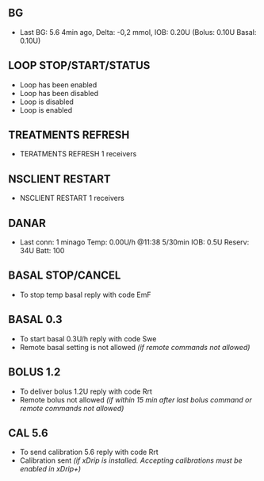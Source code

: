 ## BG
- Last BG: 5.6 4min ago, Delta: -0,2 mmol, IOB: 0.20U (Bolus: 0.10U Basal: 0.10U)

## LOOP STOP/START/STATUS
- Loop has been enabled
- Loop has been disabled
- Loop is disabled
- Loop is enabled

## TREATMENTS REFRESH
- TERATMENTS REFRESH 1 receivers

## NSCLIENT RESTART
- NSCLIENT RESTART 1 receivers

## DANAR
- Last conn: 1 minago Temp: 0.00U/h @11:38 5/30min IOB: 0.5U Reserv: 34U Batt: 100

## BASAL STOP/CANCEL
- To stop temp basal reply with code EmF

## BASAL 0.3
- To start basal 0.3U/h reply with code Swe
- Remote basal setting is not allowed _(if remote commands not allowed)_

## BOLUS 1.2
- To deliver bolus 1.2U reply with code Rrt
- Remote bolus not allowed _(if within 15 min after last bolus command or remote commands not allowed)_

## CAL 5.6
- To send calibration 5.6 reply with code Rrt
- Calibration sent _(if xDrip is installed. Accepting calibrations must be enabled in xDrip+)_